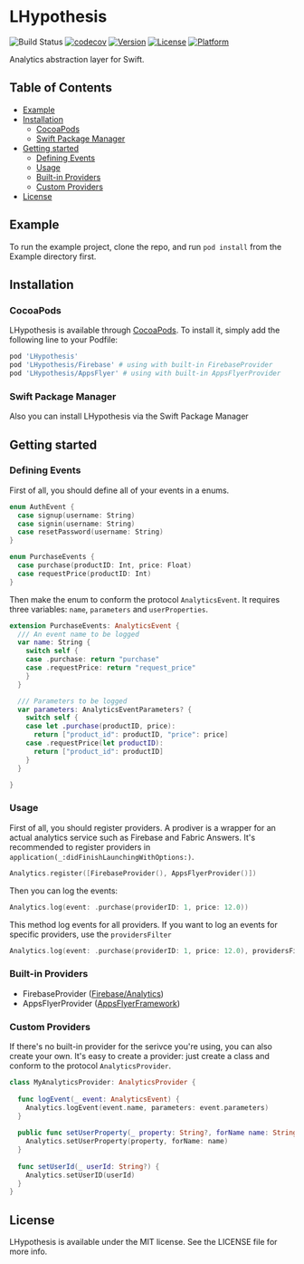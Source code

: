 # LHypothesis

![Build Status](https://github.com/lgilyazov/LHypothesis/actions/workflows/stable-main.yml/badge.svg)
[![codecov](https://codecov.io/gh/lgilyazov/LHypothesis/branch/master/graph/badge.svg?token=QVZQQB91ZJ)](https://codecov.io/gh/lgilyazov/LHypothesis)
[![Version](https://img.shields.io/cocoapods/v/LHypothesis.svg?style=flat)](https://cocoapods.org/pods/LHypothesis)
[![License](https://img.shields.io/cocoapods/l/LHypothesis.svg?style=flat)](https://cocoapods.org/pods/LHypothesis)
[![Platform](https://img.shields.io/cocoapods/p/LHypothesis.svg?style=flat)](https://cocoapods.org/pods/LHypothesis)

Analytics abstraction layer for Swift.

## Table of Contents

* [Example](#example)
* [Installation](#installation)
    * [CocoaPods](#cocoapods)
    * [Swift Package Manager](#swift-package-manager)
* [Getting started](#getting-started)
    * [Defining Events](#defining-events)
    * [Usage](#usage)
    * [Built-in Providers](#built-in-providers)
    * [Custom Providers](#custom-providers)
* [License](#license)

## Example

To run the example project, clone the repo, and run `pod install` from the Example directory first.

## Installation

### CocoaPods

LHypothesis is available through [CocoaPods](https://cocoapods.org). To install
it, simply add the following line to your Podfile:

```ruby
pod 'LHypothesis'
pod 'LHypothesis/Firebase' # using with built-in FirebaseProvider
pod 'LHypothesis/AppsFlyer' # using with built-in AppsFlyerProvider
```

### Swift Package Manager

Also you can install LHypothesis via the Swift Package Manager

## Getting started

### Defining Events

First of all, you should define all of your events in a enums.

```swift
enum AuthEvent {
  case signup(username: String)
  case signin(username: String)
  case resetPassword(username: String)
}

enum PurchaseEvents {
  case purchase(productID: Int, price: Float)
  case requestPrice(productID: Int)
}
```

Then make the enum to conform the protocol `AnalyticsEvent`. It requires three variables: `name`, `parameters` and `userProperties`.

```swift
extension PurchaseEvents: AnalyticsEvent {
  /// An event name to be logged
  var name: String {
    switch self {
    case .purchase: return "purchase"
    case .requestPrice: return "request_price"
    }
  }

  /// Parameters to be logged
  var parameters: AnalyticsEventParameters? {
    switch self {
    case let .purchase(productID, price):
      return ["product_id": productID, "price": price]
    case .requestPrice(let productID): 
      return ["product_id": productID]
    }
  }

}
```

### Usage

First of all, you should register providers. A prodiver is a wrapper for an actual analytics service such as Firebase and Fabric Answers. It's recommended to register providers in `application(_:didFinishLaunchingWithOptions:)`.

```swift
Analytics.register([FirebaseProvider(), AppsFlyerProvider()])
```

Then you can log the events:

```swift
Analytics.log(event: .purchase(providerID: 1, price: 12.0))
```

This method log events for all providers. If you want to log an events for specific providers, use the `providersFilter`

```swift
Analytics.log(event: .purchase(providerID: 1, price: 12.0), providersFilter: [FirebaseProvider.self])
```

### Built-in Providers

* FirebaseProvider ([Firebase/Analytics](https://cocoapods.org/pods/Firebase))
* AppsFlyerProvider ([AppsFlyerFramework](https://cocoapods.org/pods/AppsFlyerFramework))

### Custom Providers

If there's no built-in provider for the serivce you're using, you can also create your own. It's easy to create a provider: just create a class and conform to the protocol `AnalyticsProvider`.

```swift
class MyAnalyticsProvider: AnalyticsProvider {
  
  func logEvent(_ event: AnalyticsEvent) {
    Analytics.logEvent(event.name, parameters: event.parameters)
  }
  
  public func setUserProperty(_ property: String?, forName name: String) {
    Analytics.setUserProperty(property, forName: name)
  }
  
  func setUserId(_ userId: String?) {
    Analytics.setUserID(userId)
  }
}
```

## License

LHypothesis is available under the MIT license. See the LICENSE file for more info.
